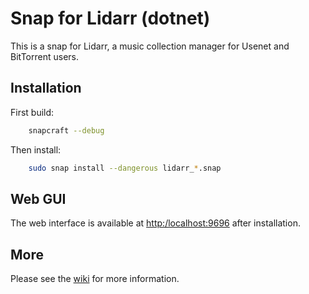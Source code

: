 # Snap for Lidarr (dotnet)

This is a snap for Lidarr, a music collection manager for Usenet and BitTorrent users.

## Installation

First build:

```bash
    snapcraft --debug
```

Then install:

```bash
    sudo snap install --dangerous lidarr_*.snap
```

## Web GUI

The web interface is available at <http:/localhost:9696> after installation.

## More

Please see the [wiki](https://github.com/kinekt4/lidarr-dotnet/wiki) for more information.
